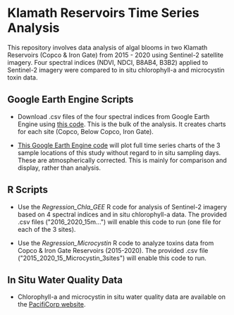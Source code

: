 # Klamath Reservoirs Time Series Analysis 
This repository involves data analysis of algal blooms in two Klamath Reservoirs (Copco & Iron Gate) from 2015 - 2020 using Sentinel-2 satellite imagery. 
Four spectral indices (NDVI, NDCI, B8AB4, B3B2) applied to Sentinel-2 imagery were compared to in situ chlorophyll-a and microcystin toxin data. 

## Google Earth Engine Scripts
* Download .csv files of the four spectral indices from Google Earth Engine using [this code](https://code.earthengine.google.com/2a174867fc402f1647e2e9e228d2644e). This is the bulk of the analysis. It creates charts for each site (Copco, Below Copco, Iron Gate).

* [This Google Earth Engine code](https://code.earthengine.google.com/641db50ef7baf4ac53c6eadb39487cb6) will plot full time series charts of the 3 sample locations of this study without regard to in situ sampling days. These are atmospherically corrected. This is mainly for comparison and display, rather than analysis. 

## R Scripts
* Use the *Regression_Chla_GEE* R code for analysis of Sentinel-2 imagery based on 4 spectral indices and in situ chlorophyll-a data. The provided .csv files ("2016_2020_15m...") will enable this code to run (one file for each of the 3 sites).

* Use the *Regression_Microcystin* R code to analyze toxins data from Copco & Iron Gate Reservoirs (2015-2020). The provided .csv file ("2015_2020_15_Microcystin_3sites") will enable this code to run. 

## In Situ Water Quality Data
* Chlorophyll-a and microcystin in situ water quality data are available on the [PacifiCorp website](https://www.pacificorp.com/energy/hydro/klamath-river/water-quality.html). 

